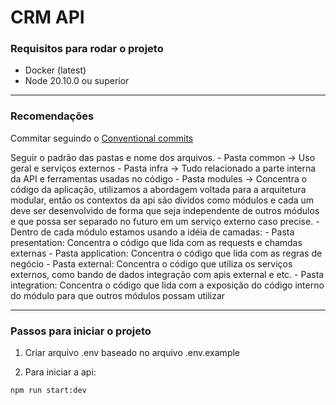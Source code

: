 # CRM API

### Requisitos para rodar o projeto

- Docker (latest)
- Node 20.10.0 ou superior

---

### Recomendações

Commitar seguindo o [Conventional commits](https://www.conventionalcommits.org/en/v1.0.0/#specification)

Seguir o padrão das pastas e nome dos arquivos.
    - Pasta common -> Uso geral e serviços externos
    - Pasta infra -> Tudo relacionado a parte interna da API e ferramentas usadas no código
    - Pasta modules -> Concentra o código da aplicação, utilizamos a abordagem voltada para a arquitetura 
    modular, então os contextos da api são dividos como módulos e cada um deve ser desenvolvido de forma que
    seja independente de outros módulos e que possa ser separado no futuro em um serviço externo caso precise.
        - Dentro de cada módulo estamos usando a idéia de camadas:
            - Pasta presentation: Concentra o código que lida com as requests e chamdas externas
            - Pasta application: Concentra o código que lida com as regras de negócio
            - Pasta external: Concentra o código que utiliza os serviços externos, como bando de dados
            integração com apis external e etc.
            - Pasta integration: Concentra o código que lida com a exposição do código interno do módulo para que outros módulos possam utilizar

---

### Passos para iniciar o projeto

1. Criar arquivo .env baseado no arquivo .env.example

2. Para iniciar a api:

```bash
npm run start:dev
```
